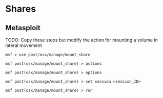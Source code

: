 # Shares

## Metasploit

TODO: Copy these steps but modify the action for mounting a volume in lateral movement

```
msf > use post/osx/manage/mount_share

msf post(osx/manage/mount_share) > actions

msf post(osx/manage/mount_share) > options

msf post(osx/manage/mount_share) > set session <session_ID>

msf post(osx/manage/mount_share) > run
```